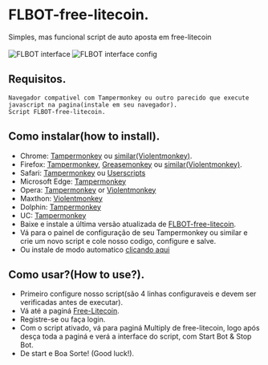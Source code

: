 # FLBOT-free-litecoin.
Simples, mas funcional script de auto aposta em free-litecoin</br></br>
![FLBOT interface](https://i.imgur.com/SWEUjcWl.png?1)
![FLBOT interface config](https://i.imgur.com/Q08Q9HHl.png?1)
## Requisitos.
	Navegador compativel com Tampermonkey ou outro parecido que execute javascript na pagina(instale em seu navegador).
	Script FLBOT-free-litecoin.
	
## Como instalar(how to install).
* Chrome: [Tampermonkey](https://chrome.google.com/webstore/detail/tampermonkey/dhdgffkkebhmkfjojejmpbldmpobfkfo/related?hl=pt-BR) ou [similar(Violentmonkey)](https://chrome.google.com/webstore/detail/violentmonkey/jinjaccalgkegednnccohejagnlnfdag?hl=pt-BR).</br>
* Firefox: [Tampermonkey](https://addons.mozilla.org/pt-BR/firefox/addon/tampermonkey/), [Greasemonkey](https://addons.mozilla.org/firefox/addon/greasemonkey/) ou [similar(Violentmonkey)](https://addons.mozilla.org/pt-BR/firefox/addon/violentmonkey/).</br>
* Safari: [Tampermonkey](http://tampermonkey.net/?browser=safari) ou [Userscripts](https://apps.apple.com/app/userscripts/id1463298887)
* Microsoft Edge: [Tampermonkey](https://www.microsoft.com/store/p/tampermonkey/9nblggh5162s)
* Opera: [Tampermonkey](https://addons.opera.com/extensions/details/tampermonkey-beta/) or [Violentmonkey](https://violentmonkey.github.io/get-it/)
* Maxthon: [Violentmonkey](http://extension.maxthon.com/detail/index.php?view_id=1680)
* Dolphin: [Tampermonkey](https://play.google.com/store/apps/details?id=net.tampermonkey.dolphin)
* UC: [Tampermonkey](https://www.tampermonkey.net/?browser=ucweb&ext=dhdg)
* Baixe e instale a última versão atualizada de [FLBOT-free-litecoin](https://github.com/Charset404/FLBOT-free-litecoin/releases/tag/Beta.0.2).</br>
* Vá para o painel de configuração de seu Tampermonkey ou similar e crie um novo script e cole nosso codigo, configure e salve.
* Ou instale de modo automatico [clicando aqui](https://greasyfork.org/pt-BR/scripts/420828-flbot-free-litecoin-best-and-first-bot-for-free-litecoin-multiplier)
	
## Como usar?(How to use?).
* Primeiro configure nosso script(são 4 linhas configuraveis e devem ser verificadas antes de executar).
* Vá até a paginá [Free-Litecoin](https://free-litecoin.com/login?referer=1243574).</br>
* Registre-se ou faça login.
* Com o script ativado, vá para paginá Multiply de free-litecoin, logo após desça toda a paginá e verá a interface do script, com Start Bot & Stop Bot.</br>
* De start e Boa Sorte! (Good luck!).
